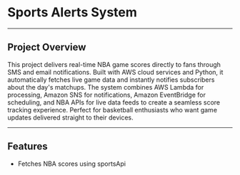 # Sports Alerts System
---
## Project Overview
This project delivers real-time NBA game scores directly to fans through SMS and email notifications. Built with AWS cloud services and Python, it automatically fetches live game data and instantly notifies subscribers about the day's matchups. The system combines AWS Lambda for processing, Amazon SNS for notifications, Amazon EventBridge for scheduling, and NBA APIs for live data feeds to create a seamless score tracking experience. Perfect for basketball enthusiasts who want game updates delivered straight to their devices.

---
## Features
- Fetches NBA scores using sportsApi
